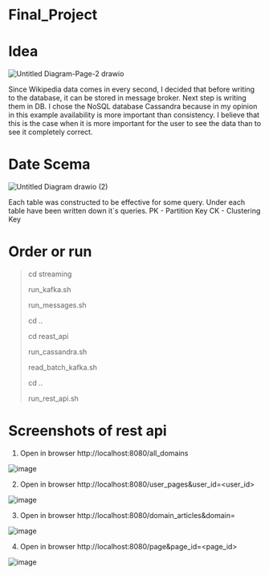 # Final_Project

# Idea

![Untitled Diagram-Page-2 drawio](https://user-images.githubusercontent.com/102665740/173422636-8f81ad3d-5a9b-4c8e-ae62-a3acdd679edc.png)

Since Wikipedia data comes in every second, I decided that before writing to the database, it can be stored in message broker. 
Next step is writing them in DB. I chose the NoSQL database Cassandra because in my opinion in this example availability is more important than consistency. I believe that this is the case when it is more important for the user to see the data than to see it completely correct. 

# Date Scema

![Untitled Diagram drawio (2)](https://user-images.githubusercontent.com/102665740/173417609-521603f5-7ba6-45ad-9bb0-46775e87bed5.png)

Each table was constructed to be effective for some query.
Under each table have been written down it`s queries.
PK - Partition Key
CK - Clustering Key

# Order or run

> cd streaming
> 
> run_kafka.sh
> 
> run_messages.sh
> 
> cd ..
> 
> cd reast_api
> 
> run_cassandra.sh
> 
> read_batch_kafka.sh
> 
> cd ..
> 
> run_rest_api.sh



# Screenshots of rest api

1) Open in browser  http://localhost:8080/all_domains

![image](https://user-images.githubusercontent.com/102665740/173418914-4e70f429-cfbe-45e2-a148-36af1bf5416c.png)

2) Open in browser  http://localhost:8080/user_pages&user_id=<user_id>

![image](https://user-images.githubusercontent.com/102665740/173419331-96e45fa7-292e-49ff-9569-a5d5ef95b33d.png)

3) Open in browser  http://localhost:8080/domain_articles&domain=<domain>

![image](https://user-images.githubusercontent.com/102665740/173419525-00d05cc1-f046-4930-b393-6167097fc68d.png)
  
4) Open in browser  http://localhost:8080/page&page_id=<page_id>
  
![image](https://user-images.githubusercontent.com/102665740/173419777-62923c28-26a6-4b53-9454-14f81432908e.png)

